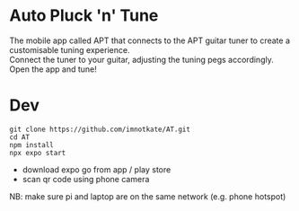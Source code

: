 # Auto Pluck 'n' Tune 
The mobile app called APT that connects to the APT guitar tuner to create a customisable tuning experience. <br>
Connect the tuner to your guitar, adjusting the tuning pegs accordingly. <br>
Open the app and tune!

# Dev
```
git clone https://github.com/imnotkate/AT.git
cd AT
npm install 
npx expo start
```

- download expo go from app / play store
- scan qr code using phone camera

NB: make sure pi and laptop are on the same network (e.g. phone hotspot)
